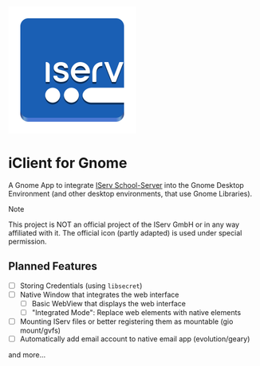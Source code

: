 ![iClient App Icon](/data/icons/hicolor/scalable/apps/com.github.funprogramer.iclient.gnome.svg)

# iClient for Gnome
A Gnome App to integrate [IServ School-Server](https://www.iserv.eu) into the Gnome Desktop Environment
(and other desktop environments, that use Gnome Libraries).

> [!NOTE]  
> This project is NOT an official project of the IServ GmbH or in any way affiliated with it.
> The official icon (partly adapted) is used under special permission.

## Planned Features
- [ ] Storing Credentials (using `libsecret`)
- [ ] Native Window that integrates the web interface
    * [ ] Basic WebView that displays the web interface
    * [ ] "Integrated Mode": Replace web elements with native elements
- [ ] Mounting IServ files or better registering them as mountable (gio mount/gvfs)
- [ ] Automatically add email account to native email app (evolution/geary)

and more...
